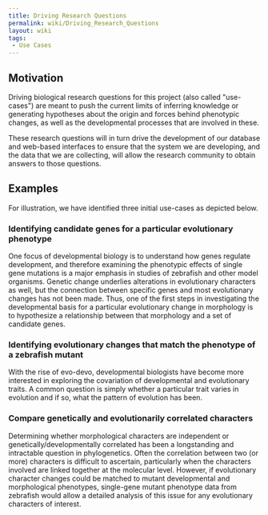```yaml
---
title: Driving Research Questions
permalink: wiki/Driving_Research_Questions
layout: wiki
tags:
 - Use Cases
---
```


## Motivation

Driving biological research questions for this project (also called
"use-cases") are meant to push the current limits of inferring knowledge
or generating hypotheses about the origin and forces behind phenotypic
changes, as well as the developmental processes that are involved in
these.

These research questions will in turn drive the development of our
database and web-based interfaces to ensure that the system we are
developing, and the data that we are collecting, will allow the research
community to obtain answers to those questions.

## Examples

For illustration, we have identified three initial use-cases as depicted
below.

### Identifying candidate genes for a particular evolutionary phenotype

One focus of developmental biology is to understand how genes regulate
development, and therefore examining the phenotypic effects of single
gene mutations is a major emphasis in studies of zebrafish and other
model organisms. Genetic change underlies alterations in evolutionary
characters as well, but the connection between specific genes and most
evolutionary changes has not been made. Thus, one of the first steps in
investigating the developmental basis for a particular evolutionary
change in morphology is to hypothesize a relationship between that
morphology and a set of candidate genes.

### Identifying evolutionary changes that match the phenotype of a zebrafish mutant

With the rise of evo-devo, developmental biologists have become more
interested in exploring the covariation of developmental and
evolutionary traits. A common question is simply whether a particular
trait varies in evolution and if so, what the pattern of evolution has
been.

### Compare genetically and evolutionarily correlated characters

Determining whether morphological characters are independent or
genetically/developmentally correlated has been a longstanding and
intractable question in phylogenetics. Often the correlation between two
(or more) characters is difficult to ascertain, particularly when the
characters involved are linked together at the molecular level. However,
if evolutionary character changes could be matched to mutant
developmental and morphological phenotypes, single-gene mutant phenotype
data from zebrafish would allow a detailed analysis of this issue for
any evolutionary characters of interest.
